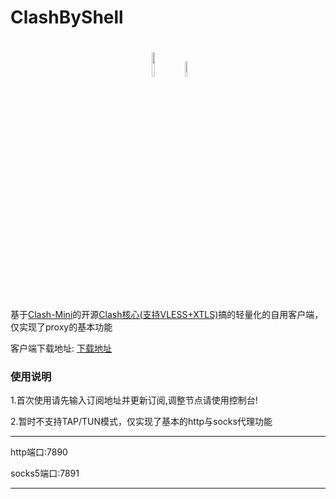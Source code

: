 # ClashByShell

<h1 align="center">
  <img src="https://raw.githubusercontent.com/Clash-Mini/Clash.Mini/master/icon/Clash.Mini.ico" width="10%" height="10%"> <img src="https://github.com/Clash-Mini/Clash.Meta/raw/rm/Meta.png" width="8%" height="8%">
</h1>

基于[Clash-Mini](https://github.com/Clash-Mini)的开源[Clash核心(支持VLESS+XTLS)](https://github.com/Clash-Mini/Clash.Meta/releases/latest)搞的轻量化的自用客户端，仅实现了proxy的基本功能

客户端下载地址: [下载地址](https://github.com/HXHGTS/ClashByShell/releases/latest/download/clash-windows-x64.zip)

### 使用说明

1.首次使用请先输入订阅地址并更新订阅,调整节点请使用控制台!

2.暂时不支持TAP/TUN模式，仅实现了基本的http与socks代理功能

---------------------------------

http端口:7890

socks5端口:7891

---------------------------------

